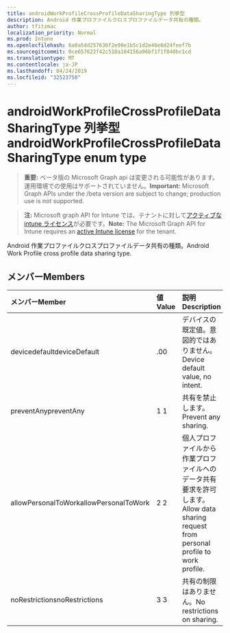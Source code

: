```yaml
---
title: androidWorkProfileCrossProfileDataSharingType 列挙型
description: Android 作業プロファイルクロスプロファイルデータ共有の種類。
author: tfitzmac
localization_priority: Normal
ms.prod: Intune
ms.openlocfilehash: 6a0a5dd257636f2e90e1b5c1d2e46e6d24feef7b
ms.sourcegitcommit: 0ce657622f42c510a104156a96bf1f1f040bc1cd
ms.translationtype: MT
ms.contentlocale: ja-JP
ms.lasthandoff: 04/24/2019
ms.locfileid: "32523750"
---
```

# <a name="androidworkprofilecrossprofiledatasharingtype-enum-type"></a><span data-ttu-id="2a118-103">androidWorkProfileCrossProfileDataSharingType 列挙型</span><span class="sxs-lookup"><span data-stu-id="2a118-103">androidWorkProfileCrossProfileDataSharingType enum type</span></span>

> <span data-ttu-id="2a118-104">**重要:** ベータ版の Microsoft Graph api は変更される可能性があります。運用環境での使用はサポートされていません。</span><span class="sxs-lookup"><span data-stu-id="2a118-104">**Important:** Microsoft Graph APIs under the /beta version are subject to change; production use is not supported.</span></span>

> <span data-ttu-id="2a118-105">**注:** Microsoft graph API for Intune では、テナントに対して[アクティブな intune ライセンス](https://go.microsoft.com/fwlink/?linkid=839381)が必要です。</span><span class="sxs-lookup"><span data-stu-id="2a118-105">**Note:** The Microsoft Graph API for Intune requires an [active Intune license](https://go.microsoft.com/fwlink/?linkid=839381) for the tenant.</span></span>

<span data-ttu-id="2a118-106">Android 作業プロファイルクロスプロファイルデータ共有の種類。</span><span class="sxs-lookup"><span data-stu-id="2a118-106">Android Work Profile cross profile data sharing type.</span></span>

## <a name="members"></a><span data-ttu-id="2a118-107">メンバー</span><span class="sxs-lookup"><span data-stu-id="2a118-107">Members</span></span>
|<span data-ttu-id="2a118-108">メンバー</span><span class="sxs-lookup"><span data-stu-id="2a118-108">Member</span></span>|<span data-ttu-id="2a118-109">値</span><span class="sxs-lookup"><span data-stu-id="2a118-109">Value</span></span>|<span data-ttu-id="2a118-110">説明</span><span class="sxs-lookup"><span data-stu-id="2a118-110">Description</span></span>|
|:---|:---|:---|
|<span data-ttu-id="2a118-111">devicedefault</span><span class="sxs-lookup"><span data-stu-id="2a118-111">deviceDefault</span></span>|<span data-ttu-id="2a118-112">.0</span><span class="sxs-lookup"><span data-stu-id="2a118-112">0</span></span>|<span data-ttu-id="2a118-113">デバイスの既定値。意図的ではありません。</span><span class="sxs-lookup"><span data-stu-id="2a118-113">Device default value, no intent.</span></span>|
|<span data-ttu-id="2a118-114">preventAny</span><span class="sxs-lookup"><span data-stu-id="2a118-114">preventAny</span></span>|<span data-ttu-id="2a118-115">1 </span><span class="sxs-lookup"><span data-stu-id="2a118-115">1</span></span>|<span data-ttu-id="2a118-116">共有を禁止します。</span><span class="sxs-lookup"><span data-stu-id="2a118-116">Prevent any sharing.</span></span>|
|<span data-ttu-id="2a118-117">allowPersonalToWork</span><span class="sxs-lookup"><span data-stu-id="2a118-117">allowPersonalToWork</span></span>|<span data-ttu-id="2a118-118">2 </span><span class="sxs-lookup"><span data-stu-id="2a118-118">2</span></span>|<span data-ttu-id="2a118-119">個人プロファイルから作業プロファイルへのデータ共有要求を許可します。</span><span class="sxs-lookup"><span data-stu-id="2a118-119">Allow data sharing request from personal profile to work profile.</span></span>|
|<span data-ttu-id="2a118-120">noRestrictions</span><span class="sxs-lookup"><span data-stu-id="2a118-120">noRestrictions</span></span>|<span data-ttu-id="2a118-121">3 </span><span class="sxs-lookup"><span data-stu-id="2a118-121">3</span></span>|<span data-ttu-id="2a118-122">共有の制限はありません。</span><span class="sxs-lookup"><span data-stu-id="2a118-122">No restrictions on sharing.</span></span>|





